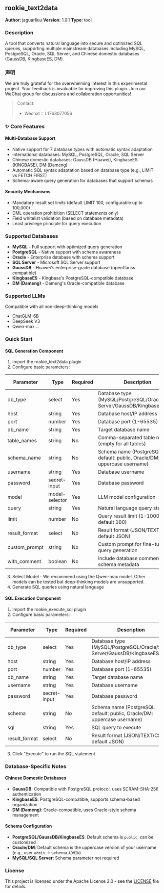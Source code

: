 ## rookie_text2data

**Author:** jaguarliuu
**Version:** 1.0.1
**Type:** tool

### Description
A tool that converts natural language into secure and optimized SQL queries, supporting multiple mainstream databases including MySQL, PostgreSQL, Oracle, SQL Server, and Chinese domestic databases (GaussDB, KingbaseES, DM).


### 声明
We are truly grateful for the overwhelming interest in this experimental project. Your feedback is invaluable for improving this plugin. Join our WeChat group for discussions and collaboration opportunities!

> Contact:
>  - Wechat： L1763077056

### ✨ Core Features

#### ​Multi-Database Support
- Native support for 7 database types with automatic syntax adaptation
- International databases: MySQL, PostgreSQL, Oracle, SQL Server
- Chinese domestic databases: GaussDB (Huawei), KingbaseES (KINGBASE), DM (Dameng)
- Automatic SQL syntax adaptation based on database type (e.g., LIMIT vs FETCH FIRST)
- Schema-aware query generation for databases that support schemas

#### ​Security Mechanisms
- Mandatory result set limits (default LIMIT 100, configurable up to 100,000)
- DML operation prohibition (SELECT statements only)
- Field whitelist validation (based on database metadata)
- Least privilege principle for query execution

### Supported Databases
- **MySQL** - Full support with optimized query generation
- **PostgreSQL** - Native support with schema awareness
- **Oracle** - Enterprise database with schema support
- **SQL Server** - Microsoft SQL Server support
- **GaussDB** - Huawei's enterprise-grade database (openGauss compatible)
- **KingbaseES** - Kingbase's PostgreSQL-compatible database
- **DM (Dameng)** - Dameng's Oracle-compatible database

### Supported LLMs
Compatible with ​all non-deep-thinking models
- ChatGLM-6B
- DeepSeek V3
- Qwen-max
...

### Quick Start
#### SQL Generation Component
1. Import the rookie_text2data plugin
2. Configure basic parameters:

| Parameter      | Type           | Required | Description                                                    | Multilingual Support     |
|----------------|----------------|----------|----------------------------------------------------------------|--------------------------|
| db_type        | select         | Yes      | Database type (MySQL/PostgreSQL/Oracle/SQL Server/GaussDB/KingbaseES/DM) | CN/EN/PT    |
| host           | string         | Yes      | Database host/IP address                                       | CN/EN/PT                |
| port           | number         | Yes      | Database port (1-65535)                                        | CN/EN/PT                |
| db_name        | string         | Yes      | Target database name                                           | CN/EN/PT                |
| table_names    | string         | No       | Comma-separated table names (empty for all tables)             | CN (format hints)       |
| schema_name    | string         | No       | Schema name (PostgreSQL default: public, Oracle/DM: uppercase username) | CN/EN/PT    |
| username       | string         | Yes      | Database username                                              | CN/EN/PT                |
| password       | secret-input   | Yes      | Database password                                              | CN/EN/PT                |
| model          | model-selector | Yes      | LLM model configuration                                        | CN/EN/PT                |
| query          | string         | Yes      | Natural language query statement                               | CN/EN/PT                |
| limit          | number         | No       | Query result limit (1-100000, default 100)                     | CN/EN/PT                |
| result_format  | select         | No       | Result format (JSON/TEXT, default JSON)                        | CN/EN/PT                |
| custom_prompt  | string         | No       | Custom prompt for fine-tuning query generation                 | CN/EN/PT                |
| with_comment   | boolean        | No       | Include database comments in schema metadata                   | CN/EN/PT                |

3. Select Model - We recommend using the Qwen-max model. Other models can be tested but deep-thinking models are unsupported.
4. Generate SQL queries using natural language

#### SQL Execution Component
1. Import the rookie_execute_sql plugin
2. Configure basic parameters:

| Parameter      | Type         | Required | Description                                                    | Multilingual Support     |
|----------------|--------------|----------|----------------------------------------------------------------|--------------------------|
| db_type        | select       | Yes      | Database type (MySQL/PostgreSQL/Oracle/SQL Server/GaussDB/KingbaseES/DM) | CN/EN/PT    |
| host           | string       | Yes      | Database host/IP address                                       | CN/EN/PT                |
| port           | number       | Yes      | Database port (1-65535)                                        | CN/EN/PT                |
| db_name        | string       | Yes      | Target database name                                           | CN/EN/PT                |
| username       | string       | Yes      | Database username                                              | CN/EN/PT                |
| password       | secret-input | Yes      | Database password                                              | CN/EN/PT                |
| schema         | string       | No       | Schema name (PostgreSQL default: public, Oracle/DM: uppercase username) | CN/EN/PT    |
| sql            | string       | Yes      | SQL query to execute                                           | CN/EN/PT                |
| result_format  | select       | No       | Result format (JSON/TEXT/CSV, default JSON)                    | CN/EN/PT                |

3. Click "Execute" to run the SQL statement

### Database-Specific Notes

#### Chinese Domestic Databases
- **GaussDB**: Compatible with PostgreSQL protocol, uses SCRAM-SHA-256 authentication
- **KingbaseES**: PostgreSQL-compatible, supports schema-based organization
- **DM (Dameng)**: Oracle-compatible, uses Oracle-style schema management

#### Schema Configuration
- **PostgreSQL/GaussDB/KingbaseES**: Default schema is `public`, can be customized
- **Oracle/DM**: Default schema is the uppercase version of your username (e.g., user `admin` → schema `ADMIN`)
- **MySQL/SQL Server**: Schema parameter not required

### License

This project is licensed under the Apache License 2.0 - see the [LICENSE](LICENSE) file for details.